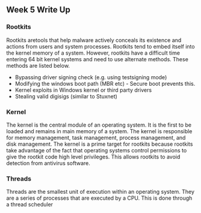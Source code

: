## Week 5 Write Up

### Rootkits
Rootkits aretools that help malware actively conceals its existence and actions from users and system processes.  Rootkits tend to embed itself into the kernel memory of a system.  However, rootkits have a difficult time entering 64 bit kernel systems and need to use alternate methods.  These methods are listed below.
* Bypassing driver signing check (e.g. using testsigning mode)
* Modifying the windows boot path (MBR etc) - Secure boot prevents this.
* Kernel exploits in Windows kernel or third party drivers
* Stealing valid digisigs (similar to Stuxnet)

### Kernel
The kernel is the central module of an operating system.  It is the first to be loaded and remains in main memory of a system.  The kernel is responsible for memory management, task management, process management, and disk management.  The kernel is a prime target for rootkits because rootkits take advantage of the fact that operating systems control permissions to give the rootkit code high level privileges.  This allows rootkits to avoid detection from antivirus software.

### Threads
Threads are the smallest unit of execution within an operating system.  They are a series of processes that are executed by a CPU.  This is done through a thread scheduler 
